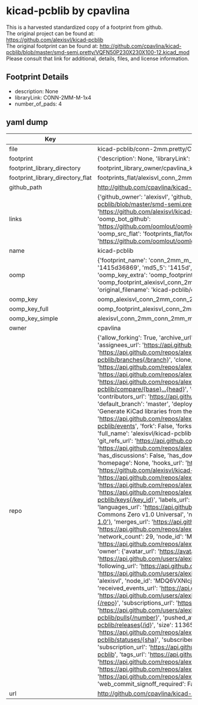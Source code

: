 # kicad-pcblib by cpavlina  
This is a harvested standardized copy of a footprint from github.  
The original project can be found at:  
https://github.com/alexisvl/kicad-pcblib  
The original footprint can be found at:
http://github.com/cpavlina/kicad-pcblib/blob/master/smd-semi.pretty/VQFN50P230X230X100-12.kicad_mod
Please consult that link for additional, details, files, and license information.  
## Footprint Details
* description: None  
* libraryLink: CONN-2MM-M-1x4  
* number_of_pads: 4  
## yaml dump  
| Key | Value |  
| --- | --- |  
| file | kicad-pcblib/conn-2mm.pretty/CONN-2MM-M-1x4.kicad_mod |  
| footprint | {'description': None, 'libraryLink': 'CONN-2MM-M-1x4', 'number_of_pads': 4} |  
| footprint_library_directory | footprint_library_owner/cpavlina_kicad-pcblib |  
| footprint_library_directory_flat | footprints_flat/alexisvl_conn_2mm_conn_2mm_m_1x4/working |  
| github_path | http://github.com/cpavlina/kicad-pcblib/blob/master/conn-2mm.pretty/CONN-2MM-M-1x4.kicad_mod |  
| links | {'github_owner': 'alexisvl', 'github_repo_name': 'kicad-pcblib', 'github_src': 'http://github.com/cpavlina/kicad-pcblib/blob/master/smd-semi.pretty/VQFN50P230X230X100-12.kicad_mod', 'github_src_repo': 'https://github.com/alexisvl/kicad-pcblib', 'oomp_bot': 'footprints/alexisvl_conn_2mm_conn_2mm_m_1x4/working', 'oomp_bot_github': 'https://github.com/oomlout/oomlout_oomp_footprint_bot/tree/main/footprints/alexisvl_conn_2mm_conn_2mm_m_1x4/working', 'oomp_src_flat': 'footprints_flat/footprints_flat/alexisvl_conn_2mm_conn_2mm_m_1x4/working', 'oomp_src_flat_github': 'https://github.com/oomlout/oomlout_oomp_footprint_src/tree/main/footprints_flat/alexisvl_conn_2mm_conn_2mm_m_1x4/working'} |  
| name | kicad-pcblib |  
| oomp | {'footprint_name': 'conn_2mm_m_1x4', 'library_name': 'conn_2mm', 'md5': '1415d36869b9e3c6bb4196d80105fcf5', 'md5_10': '1415d36869', 'md5_5': '1415d', 'md5_6': '1415d3', 'oomp_key': 'oomp_alexisvl_conn_2mm_conn_2mm_m_1x4', 'oomp_key_extra': 'oomp_footprint_alexisvl_conn_2mm_conn_2mm_m_1x4', 'oomp_key_full': 'oomp_footprint_alexisvl_conn_2mm_conn_2mm_m_1x4_1415d3', 'oomp_key_simple': 'alexisvl_conn_2mm_conn_2mm_m_1x4', 'original_filename': 'kicad-pcblib/conn-2mm.pretty/CONN-2MM-M-1x4.kicad_mod', 'owner_name': 'alexisvl'} |  
| oomp_key | oomp_alexisvl_conn_2mm_conn_2mm_m_1x4 |  
| oomp_key_full | oomp_footprint_alexisvl_conn_2mm_conn_2mm_m_1x4 |  
| oomp_key_simple | alexisvl_conn_2mm_conn_2mm_m_1x4 |  
| owner | cpavlina |  
| repo | {'allow_forking': True, 'archive_url': 'https://api.github.com/repos/alexisvl/kicad-pcblib/{archive_format}{/ref}', 'archived': False, 'assignees_url': 'https://api.github.com/repos/alexisvl/kicad-pcblib/assignees{/user}', 'blobs_url': 'https://api.github.com/repos/alexisvl/kicad-pcblib/git/blobs{/sha}', 'branches_url': 'https://api.github.com/repos/alexisvl/kicad-pcblib/branches{/branch}', 'clone_url': 'https://github.com/alexisvl/kicad-pcblib.git', 'collaborators_url': 'https://api.github.com/repos/alexisvl/kicad-pcblib/collaborators{/collaborator}', 'comments_url': 'https://api.github.com/repos/alexisvl/kicad-pcblib/comments{/number}', 'commits_url': 'https://api.github.com/repos/alexisvl/kicad-pcblib/commits{/sha}', 'compare_url': 'https://api.github.com/repos/alexisvl/kicad-pcblib/compare/{base}...{head}', 'contents_url': 'https://api.github.com/repos/alexisvl/kicad-pcblib/contents/{+path}', 'contributors_url': 'https://api.github.com/repos/alexisvl/kicad-pcblib/contributors', 'created_at': '2014-12-03T15:40:44Z', 'default_branch': 'master', 'deployments_url': 'https://api.github.com/repos/alexisvl/kicad-pcblib/deployments', 'description': 'Generate KiCad libraries from the FreePCB IPC libraries', 'disabled': False, 'downloads_url': 'https://api.github.com/repos/alexisvl/kicad-pcblib/downloads', 'events_url': 'https://api.github.com/repos/alexisvl/kicad-pcblib/events', 'fork': False, 'forks': 29, 'forks_count': 29, 'forks_url': 'https://api.github.com/repos/alexisvl/kicad-pcblib/forks', 'full_name': 'alexisvl/kicad-pcblib', 'git_commits_url': 'https://api.github.com/repos/alexisvl/kicad-pcblib/git/commits{/sha}', 'git_refs_url': 'https://api.github.com/repos/alexisvl/kicad-pcblib/git/refs{/sha}', 'git_tags_url': 'https://api.github.com/repos/alexisvl/kicad-pcblib/git/tags{/sha}', 'git_url': 'git://github.com/alexisvl/kicad-pcblib.git', 'has_discussions': False, 'has_downloads': True, 'has_issues': True, 'has_pages': False, 'has_projects': True, 'has_wiki': True, 'homepage': None, 'hooks_url': 'https://api.github.com/repos/alexisvl/kicad-pcblib/hooks', 'html_url': 'https://github.com/alexisvl/kicad-pcblib', 'id': 27494135, 'is_template': False, 'issue_comment_url': 'https://api.github.com/repos/alexisvl/kicad-pcblib/issues/comments{/number}', 'issue_events_url': 'https://api.github.com/repos/alexisvl/kicad-pcblib/issues/events{/number}', 'issues_url': 'https://api.github.com/repos/alexisvl/kicad-pcblib/issues{/number}', 'keys_url': 'https://api.github.com/repos/alexisvl/kicad-pcblib/keys{/key_id}', 'labels_url': 'https://api.github.com/repos/alexisvl/kicad-pcblib/labels{/name}', 'language': 'Python', 'languages_url': 'https://api.github.com/repos/alexisvl/kicad-pcblib/languages', 'license': {'key': 'cc0-1.0', 'name': 'Creative Commons Zero v1.0 Universal', 'node_id': 'MDc6TGljZW5zZTY=', 'spdx_id': 'CC0-1.0', 'url': 'https://api.github.com/licenses/cc0-1.0'}, 'merges_url': 'https://api.github.com/repos/alexisvl/kicad-pcblib/merges', 'milestones_url': 'https://api.github.com/repos/alexisvl/kicad-pcblib/milestones{/number}', 'mirror_url': None, 'name': 'kicad-pcblib', 'network_count': 29, 'node_id': 'MDEwOlJlcG9zaXRvcnkyNzQ5NDEzNQ==', 'notifications_url': 'https://api.github.com/repos/alexisvl/kicad-pcblib/notifications{?since,all,participating}', 'open_issues': 5, 'open_issues_count': 5, 'owner': {'avatar_url': 'https://avatars.githubusercontent.com/u/8991037?v=4', 'events_url': 'https://api.github.com/users/alexisvl/events{/privacy}', 'followers_url': 'https://api.github.com/users/alexisvl/followers', 'following_url': 'https://api.github.com/users/alexisvl/following{/other_user}', 'gists_url': 'https://api.github.com/users/alexisvl/gists{/gist_id}', 'gravatar_id': '', 'html_url': 'https://github.com/alexisvl', 'id': 8991037, 'login': 'alexisvl', 'node_id': 'MDQ6VXNlcjg5OTEwMzc=', 'organizations_url': 'https://api.github.com/users/alexisvl/orgs', 'received_events_url': 'https://api.github.com/users/alexisvl/received_events', 'repos_url': 'https://api.github.com/users/alexisvl/repos', 'site_admin': False, 'starred_url': 'https://api.github.com/users/alexisvl/starred{/owner}{/repo}', 'subscriptions_url': 'https://api.github.com/users/alexisvl/subscriptions', 'type': 'User', 'url': 'https://api.github.com/users/alexisvl'}, 'private': False, 'pulls_url': 'https://api.github.com/repos/alexisvl/kicad-pcblib/pulls{/number}', 'pushed_at': '2018-01-08T22:44:18Z', 'releases_url': 'https://api.github.com/repos/alexisvl/kicad-pcblib/releases{/id}', 'size': 11365, 'ssh_url': 'git@github.com:alexisvl/kicad-pcblib.git', 'stargazers_count': 66, 'stargazers_url': 'https://api.github.com/repos/alexisvl/kicad-pcblib/stargazers', 'statuses_url': 'https://api.github.com/repos/alexisvl/kicad-pcblib/statuses/{sha}', 'subscribers_count': 17, 'subscribers_url': 'https://api.github.com/repos/alexisvl/kicad-pcblib/subscribers', 'subscription_url': 'https://api.github.com/repos/alexisvl/kicad-pcblib/subscription', 'svn_url': 'https://github.com/alexisvl/kicad-pcblib', 'tags_url': 'https://api.github.com/repos/alexisvl/kicad-pcblib/tags', 'teams_url': 'https://api.github.com/repos/alexisvl/kicad-pcblib/teams', 'temp_clone_token': None, 'topics': [], 'trees_url': 'https://api.github.com/repos/alexisvl/kicad-pcblib/git/trees{/sha}', 'updated_at': '2023-06-02T15:03:36Z', 'url': 'https://api.github.com/repos/alexisvl/kicad-pcblib', 'visibility': 'public', 'watchers': 66, 'watchers_count': 66, 'web_commit_signoff_required': False} |  
| url | http://github.com/cpavlina/kicad-pcblib |  

